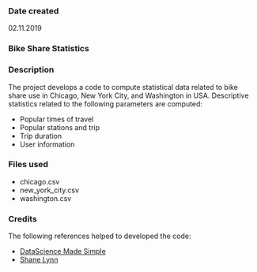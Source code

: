 ### Date created
02.11.2019

### Bike Share Statistics

### Description
The project develops a code to compute statistical data related to bike share use in Chicago, New York City, and Washington in USA. Descriptive statistics related to the following parameters are computed:
* Popular times of travel
* Popular stations and trip
* Trip duration
* User information  

### Files used
* chicago.csv
* new_york_city.csv
* washington.csv

### Credits
The following references helped to developed the code:
* [DataScience Made Simple][1]
* [Shane Lynn][2]

[1]: http://www.datasciencemadesimple.com/head-and-tail-in-python-pandas/ "Head and tail function in Python pandas (Get First N Rows & Last N Rows)"
[2]: https://www.shanelynn.ie/select-pandas-dataframe-rows-and-columns-using-iloc-loc-and-ix/#loc-selection/ "Using iloc, loc, & ix to select rows and columns in Pandas DataFrames"
